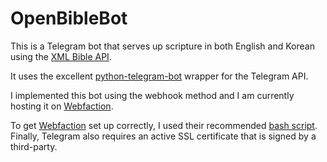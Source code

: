 # OpenBibleBot

This is a Telegram bot that serves up scripture in both English and Korean using the [XML Bible API](http://www.4-14.org.uk/xml-bible-web-service-api).

It uses the excellent [python-telegram-bot](https://github.com/leandrotoledo/python-telegram-bot) wrapper for the Telegram API. 

I implemented this bot using the webhook method and I am currently hosting it on [Webfaction](https://www.webfaction.com/?aid=34111).

To get [Webfaction](https://www.webfaction.com/?aid=34111) set up correctly, I used their recommended [bash script](https://community.webfaction.com/questions/12718/installing-flask). Finally, Telegram also requires an active SSL certificate that is signed by a third-party.